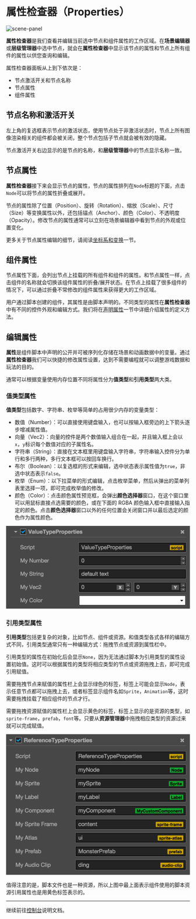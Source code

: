# 属性检查器（Properties）

![scene-panel](../index/inspector.png)

**属性检查器**是我们查看并编辑当前选中节点和组件属性的工作区域。在**场景编辑器**或**层级管理器**中选中节点，就会在**属性检查器**中显示该节点的属性和节点上所有组件的属性以供您查询和编辑。

属性检查器面板从上到下依次是：

- 节点激活开关和节点名称
- 节点属性
- 组件属性

## 节点名称和激活开关

左上角的复选框表示节点的激活状态，使用节点处于非激活状态时，节点上所有图像渲染相关的组件都会被关闭，整个节点包括子节点就会被有效的隐藏。

节点激活开关右边显示的是节点的名称，和**层级管理器**中的节点显示名称一致。

## 节点属性

**属性检查器**接下来会显示节点的属性，节点的属性排列在`Node`标题的下面，点击`Node`可以将节点的属性折叠或展开。

节点的属性除了位置（Position）、旋转（Rotation）、缩放（Scale）、尺寸（Size）等变换属性以外，还包括锚点（Anchor）、颜色（Color）、不透明度（Opacity）。修改节点的属性通常可以立刻在场景编辑器中看到节点的外观或位置变化。

更多关于节点属性编辑的细节，请阅读[坐标系和变换](../../content-workflow/transform.md)一节。

## 组件属性

节点属性下面，会列出节点上挂载的所有组件和组件的属性。和节点属性一样，点击组件的名称就会切换该组件属性的折叠/展开状态。在节点上挂载了很多组件的情况下，可以通过折叠不常修改的组件属性来获得更大的工作区域。

用户通过脚本创建的组件，其属性是由脚本声明的。不同类型的属性在**属性检查器**中有不同的控件外观和编辑方式。我们将在[声明属性](../../scripting/class.md#properties)一节中详细介绍属性的定义方法。

## 编辑属性

**属性**是组件脚本中声明的公开并可被序列化存储在场景和动画数据中的变量。通过**属性检查器**我们可以快捷的修改属性设置，达到不需要编程就可以调整游戏数据和玩法的目的。

通常可以根据变量使用内存位置不同将属性分为**值类型**和**引用类型**两大类。

### 值类型属性

**值类型**包括数字、字符串、枚举等简单的占用很少内存的变量类型：

- 数值（Number）：可以直接使用键盘输入，也可以按输入框旁边的上下箭头逐步增减属性值。
- 向量（Vec2）：向量的控件是两个数值输入组合在一起，并且输入框上会以`x`，`y`标识每个数值对应的子属性名。
- 字符串（String）：直接在文本框里用键盘输入字符串，字符串输入控件分为单行和多行两种，多行文本框可以按回车换行。
- 布尔（Boolean）：以复选框的形式来编辑，选中状态表示属性值为`true`，非选中状态表示`false`。
- 枚举（Enum）：以下拉菜单的形式编辑，点击枚举菜单，然后从弹出的菜单列表里选择一项，即可完成枚举值的修改。
- 颜色（Color）：点击颜色属性预览框，会弹出**颜色选择器**窗口，在这个窗口里可以用鼠标直接点选需要的颜色，或在下面的 RGBA 颜色输入框中直接输入指定的颜色。点击**颜色选择器**窗口以外的任何位置会关闭窗口并以最后选定的颜色作为属性颜色。

![value types](inspector/value_type.png)

### 引用类型属性

**引用类型**包括更复杂的对象，比如节点、组件或资源。和值类型各式各样的编辑方式不同，引用类型通常只有一种编辑方式：拖拽节点或资源到属性栏中。

引用类型的属性在初始化后会显示`None`，因为无法通过脚本为引用类型的属性设置初始值。这时可以根据属性的类型将相应类型的节点或资源拖拽上去，即可完成引用赋值。

需要拖拽节点来赋值的属性栏上会显示绿色的标签，标签上可能会显示`Node`，表示任意节点都可以拖拽上去，或者标签显示组件名如`Sprite`，`Animation`等，这时需要拖拽挂载了相应组件的节点才行。

需要拖拽资源赋值的属性栏上会显示黄色的标签，标签上显示的是资源的类型，如`sprite-frame`，`prefab`，`font`等。只要从**资源管理器**中拖拽相应类型的资源过来就可以完成赋值。

![reference types](inspector/reference_type.png)

值得注意的是，脚本文件也是一种资源，所以上图中最上面表示组件使用的脚本资源引用属性也是用黄色标签表示的。

---

继续前往[控制台](console.md)说明文档。
